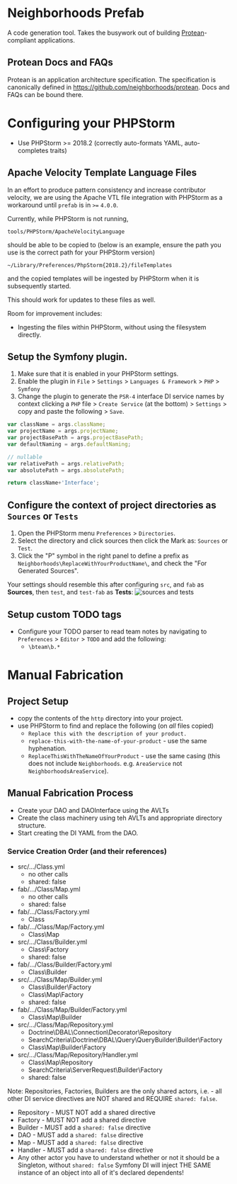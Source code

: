 # Neighborhoods Prefab
A code generation tool. Takes the busywork out of building [Protean](https://github.com/neighborhoods/protean)-compliant applications.

## Protean Docs and FAQs
Protean is an application architecture specification. The specification is canonically defined in https://github.com/neighborhoods/protean. Docs and FAQs can be bound there.

# Configuring your PHPStorm
* Use PHPStorm >= 2018.2 (correctly auto-formats YAML, auto-completes traits)

## Apache Velocity Template Language Files

In an effort to produce pattern consistency and increase contributor velocity, we are using the Apache VTL file integration with PHPStorm as a workaround until `prefab` is in `>=` `4.0.0`.

Currently, while PHPStorm is not running,

`tools/PHPStorm/ApacheVelocityLanguage`

should be able to be copied to (below is an example, ensure the path you use is the correct path for your PHPStorm version)

`~/Library/Preferences/PhpStorm{2018.2}/fileTemplates` 

and the copied templates will be ingested by PHPStorm when it is subsequently started.

This should work for updates to these files as well.

Room for improvement includes:
* Ingesting the files within PHPStorm, without using the filesystem directly.

## Setup the Symfony plugin.
1. Make sure that it is enabled in your PHPStorm settings.
1. Enable the plugin in `File` > `Settings` > `Languages & Framework` > `PHP` > `Symfony`
1. Change the plugin to generate the `PSR-4` interface DI service names by context clicking a `PHP` file > `Create Service` (at the bottom) > `Settings` > copy and paste the following > `Save`.
```javascript
var className = args.className;
var projectName = args.projectName;
var projectBasePath = args.projectBasePath;
var defaultNaming = args.defaultNaming;

// nullable
var relativePath = args.relativePath;
var absolutePath = args.absolutePath;

return className+'Interface';
```

## Configure the context of project directories as `Sources` or `Tests`
1. Open the PHPStorm menu `Preferences` > `Directories`. 
1. Select the directory and click sources then click the Mark as: `Sources` or `Test`. 
1. Click the "P" symbol in the right panel to define a prefix as `Neighborhoods\ReplaceWithYourProductName\`, and check the "For Generated Sources". 

Your settings should resemble this after configuring `src`, and `fab` as **Sources**, then `test`, and `test-fab` as **Tests**:
![sources and tests](https://user-images.githubusercontent.com/1881846/43653556-05c566d0-970e-11e8-8353-93b4055efc58.png) 
    
## Setup custom TODO tags    
* Configure your TODO parser to read team notes by navigating to `Preferences` > `Editor` > `TODO` and add the following:
    * `\bteam\b.*`

# Manual Fabrication

## Project Setup
* copy the contents of the `http` directory into your project.
* use PHPStorm to find and replace the following (on *all* files copied)
    * `Replace this with the description of your product.`
    * `replace-this-with-the-name-of-your-product` - use the same hyphenation.
    * `ReplaceThisWithTheNameOfYourProduct` - use the same casing (this does not include `Neighborhoods`. e.g. `AreaService` not `NeighborhoodsAreaService`).

## Manual Fabrication Process
* Create your DAO and DAOInterface using the AVLTs
* Create the class machinery using teh AVLTs and appropriate directory structure.
* Start creating the DI YAML from the DAO.

### Service Creation Order (and their references)
- src/.../Class.yml
	- no other calls
	- shared: false
- fab/.../Class/Map.yml
	- no other calls
	- shared: false
- fab/.../Class/Factory.yml
	- Class
- fab/.../Class/Map/Factory.yml
	- Class\Map
- src/.../Class/Builder.yml
	- Class\Factory
	- shared: false
- fab/.../Class/Builder/Factory.yml
	- Class\Builder
- src/.../Class/Map/Builder.yml
	- Class\Builder\Factory
	- Class\Map\Factory
	- shared: false
- fab/.../Class/Map/Builder/Factory.yml
	- Class\Map\Builder
- src/.../Class/Map/Repository.yml
	- Doctrine\DBAL\Connection\Decorator\Repository
	- SearchCriteria\Doctrine\DBAL\Query\QueryBuilder\Builder\Factory
	- Class\Map\Builder\Factory
- src/.../Class/Map/Repository/Handler.yml
	- Class\Map\Repository
	- SearchCriteria\ServerRequest\Builder\Factory
	- shared: false

Note: 
Repositories, Factories, Builders are the only shared actors, i.e. - all other DI service directives are NOT shared and REQUIRE `shared: false`.

* Repository - MUST NOT add a shared directive
* Factory - MUST NOT add a shared directive
* Builder - MUST add a `shared: false` directive
* DAO - MUST add a `shared: false` directive
* Map - MUST add a `shared: false` directive
* Handler - MUST add a `shared: false` directive
* Any other actor you have to understand whether or not it should be a Singleton, without `shared: false` Symfony DI will inject THE SAME instance of an object into all of it's declared dependents!
